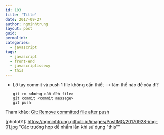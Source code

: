 ```yaml
---
id: 103
title: 'Title'
date: 2017-09-27
author: ngminhtrung
layout: post
guid: 
permalink: 
categories:
  - javascript
tags:
  - javascript
  - front-end
  - javascriptissexy
  - this
---
```



- Lỡ tay commit và push 1 file không cần thiết --> làm thế nào để xóa đi?
  ```
  git rm <đường dẫn đến file>
  git commit <commit message>
  git push
  ```

Tham khảo: [Git: Remove committed file after push](https://stackoverflow.com/questions/18357511/git-remove-committed-file-after-push)

[photo01]: https://ngminhtrung.github.io/images/PostIMG/20170928-img-01.jpg "Các trường hợp dễ nhầm lẫn khi sử dụng "this""
